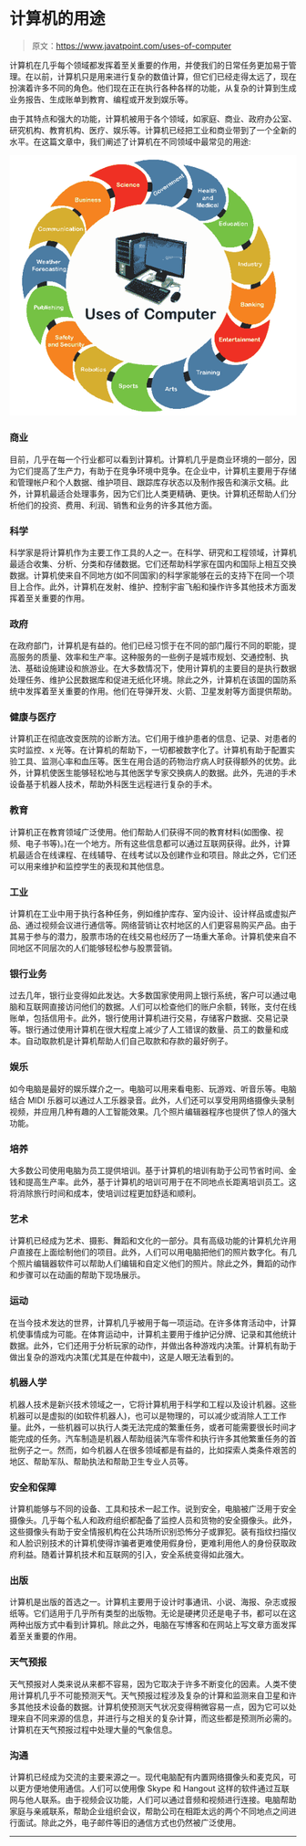 # 计算机的用途

> 原文：<https://www.javatpoint.com/uses-of-computer>

计算机在几乎每个领域都发挥着至关重要的作用，并使我们的日常任务更加易于管理。在以前，计算机只是用来进行复杂的数值计算，但它们已经走得太远了，现在扮演着许多不同的角色。他们现在正在执行各种各样的功能，从复杂的计算到生成业务报告、生成账单到教育、编程或开发到娱乐等。

由于其特点和强大的功能，计算机被用于各个领域，如家庭、商业、政府办公室、研究机构、教育机构、医疗、娱乐等。计算机已经把工业和商业带到了一个全新的水平。在这篇文章中，我们阐述了计算机在不同领域中最常见的用途:

![Uses of Computer](img/252392bd0b30542e364e27b8d1e6b81c.png)

### 商业

目前，几乎在每一个行业都可以看到计算机。计算机几乎是商业环境的一部分，因为它们提高了生产力，有助于在竞争环境中竞争。在企业中，计算机主要用于存储和管理帐户和个人数据、维护项目、跟踪库存状态以及制作报告和演示文稿。此外，计算机最适合处理事务，因为它们比人类更精确、更快。计算机还帮助人们分析他们的投资、费用、利润、销售和业务的许多其他方面。

### 科学

科学家是将计算机作为主要工作工具的人之一。在科学、研究和工程领域，计算机最适合收集、分析、分类和存储数据。它们还帮助科学家在国内和国际上相互交换数据。计算机使来自不同地方(如不同国家)的科学家能够在云的支持下在同一个项目上合作。此外，计算机在发射、维护、控制宇宙飞船和操作许多其他技术方面发挥着至关重要的作用。

### 政府

在政府部门，计算机是有益的。他们已经习惯于在不同的部门履行不同的职能，提高服务的质量、效率和生产率。这种服务的一些例子是城市规划、交通控制、执法、基础设施建设和旅游业。在大多数情况下，使用计算机的主要目的是执行数据处理任务、维护公民数据库和促进无纸化环境。除此之外，计算机在该国的国防系统中发挥着至关重要的作用。他们在导弹开发、火箭、卫星发射等方面提供帮助。

### 健康与医疗

计算机正在彻底改变医院的诊断方法。它们用于维护患者的信息、记录、对患者的实时监控、x 光等。在计算机的帮助下，一切都被数字化了。计算机有助于配置实验工具、监测心率和血压等。医生在用合适的药物治疗病人时获得额外的优势。此外，计算机使医生能够轻松地与其他医学专家交换病人的数据。此外，先进的手术设备基于机器人技术，帮助外科医生远程进行复杂的手术。

### 教育

计算机正在教育领域广泛使用。他们帮助人们获得不同的教育材料(如图像、视频、电子书等)。)在一个地方。所有这些信息都可以通过互联网获得。此外，计算机最适合在线课程、在线辅导、在线考试以及创建作业和项目。除此之外，它们还可以用来维护和监控学生的表现和其他信息。

### 工业

计算机在工业中用于执行各种任务，例如维护库存、室内设计、设计样品或虚拟产品、通过视频会议进行通信等。网络营销让农村地区的人们更容易购买产品。由于其易于参与的潜力，股票市场的在线交易也经历了一场重大革命。计算机使来自不同地区不同层次的人们能够轻松参与股票营销。

### 银行业务

过去几年，银行业变得如此发达。大多数国家使用网上银行系统，客户可以通过电脑和互联网直接访问他们的数据。人们可以检查他们的账户余额，转账，支付在线账单，包括信用卡。此外，银行使用计算机进行交易，存储客户数据、交易记录等。银行通过使用计算机在很大程度上减少了人工错误的数量、员工的数量和成本。自动取款机是计算机帮助人们自己取款和存款的最好例子。

### 娱乐

如今电脑是最好的娱乐媒介之一。电脑可以用来看电影、玩游戏、听音乐等。电脑结合 MIDI 乐器可以通过人工乐器录音。此外，人们还可以享受用网络摄像头录制视频，并应用几种有趣的人工智能效果。几个照片编辑器程序也提供了惊人的强大功能。

### 培养

大多数公司使用电脑为员工提供培训。基于计算机的培训有助于公司节省时间、金钱和提高生产率。此外，基于计算机的培训可用于在不同地点长距离培训员工。这将消除旅行时间和成本，使培训过程更加舒适和顺利。

### 艺术

计算机已经成为艺术、摄影、舞蹈和文化的一部分。具有高级功能的计算机允许用户直接在上面绘制他们的项目。此外，人们可以用电脑把他们的照片数字化。有几个照片编辑器软件可以帮助人们编辑和自定义他们的照片。除此之外，舞蹈的动作和步骤可以在动画的帮助下现场展示。

### 运动

在当今技术发达的世界，计算机几乎被用于每一项运动。在许多体育活动中，计算机使事情成为可能。在体育运动中，计算机主要用于维护记分牌、记录和其他统计数据。此外，它们还用于分析玩家的动作，并做出各种游戏内决策。计算机有助于做出复杂的游戏内决策(尤其是在仲裁中)，这是人眼无法看到的。

### 机器人学

机器人技术是新兴技术领域之一，它将计算机用于科学和工程以及设计机器。这些机器可以是虚拟的(如软件机器人)，也可以是物理的，可以减少或消除人工工作量。此外，一些机器可以执行人类无法完成的繁重任务，或者可能需要很长时间才能完成的任务。汽车制造是机器人帮助组装汽车零件和执行许多其他繁重任务的首批例子之一。然而，如今机器人在很多领域都是有益的，比如探索人类条件艰苦的地区、帮助军队、帮助执法和帮助卫生专业人员等。

### 安全和保障

计算机能够与不同的设备、工具和技术一起工作。说到安全，电脑被广泛用于安全摄像头。几乎每个私人和政府组织都配备了监控人员和货物的安全摄像头。此外，这些摄像头有助于安全情报机构在公共场所识别恐怖分子或罪犯。装有指纹扫描仪和人脸识别技术的计算机使得诈骗者更难使用假身份，更难利用他人的身份获取政府利益。随着计算机技术和互联网的引入，安全系统变得如此强大。

### 出版

计算机是出版的首选之一。计算机主要用于设计时事通讯、小说、海报、杂志或报纸等。它们适用于几乎所有类型的出版物。无论是硬拷贝还是电子书，都可以在这两种出版方式中看到计算机。除此之外，电脑在写博客和在网站上写文章方面发挥着至关重要的作用。

### 天气预报

天气预报对人类来说从来都不容易，因为它取决于许多不断变化的因素。人类不使用计算机几乎不可能预测天气。天气预报过程涉及复杂的计算和监测来自卫星和许多其他技术设备的数据。计算机使预测天气状况变得稍微容易一点，因为它可以处理来自不同来源的信息，并进行与之相关的复杂计算，而这些都是预测所必需的。计算机在天气预报过程中处理大量的气象信息。

### 沟通

计算机已经成为交流的主要来源之一。现代电脑配有内置网络摄像头和麦克风，可以更方便地使用通信。人们可以使用像 Skype 和 Hangout 这样的软件通过互联网与他人联系。由于视频会议功能，人们可以通过音频和视频进行连接。电脑帮助家庭与亲戚联系，帮助企业组织会议，帮助公司在相距太远的两个不同地点之间进行面试。除此之外，电子邮件等旧的通信方式也仍然被广泛使用。

* * *